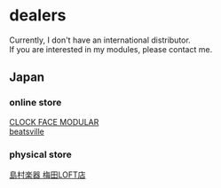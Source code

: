# dealers

Currently, I don't have an international distributor.   
If you are interested in my modules, please contact me.

## Japan

### online store  
<a href = "https://clockfacemodular.com/collections/sdkc-instruments" >CLOCK FACE MODULAR</a>  
<a href = "https://beatsville.jp/search?q=Sdkc+Instruments" >beatsville</a>  
### physical store
<a href = "https://www.shimamura.co.jp/shop/umeda/" >島村楽器 梅田LOFT店</a>